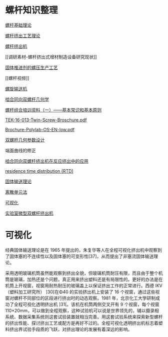 # 螺杆知识整理

[螺杆基础理论](%E8%9E%BA%E6%9D%86%E5%9F%BA%E7%A1%80%E7%90%86%E8%AE%BA/%E8%9E%BA%E6%9D%86%E5%9F%BA%E7%A1%80%E7%90%86%E8%AE%BA.md)

[螺杆挤出工艺理论](%E8%9E%BA%E6%9D%86%E6%8C%A4%E5%87%BA%E5%B7%A5%E8%89%BA%E7%90%86%E8%AE%BA/%E8%9E%BA%E6%9D%86%E6%8C%A4%E5%87%BA%E5%B7%A5%E8%89%BA%E7%90%86%E8%AE%BA.md)

[螺杆挤出机](%E8%9E%BA%E6%9D%86%E6%8C%A4%E5%87%BA%E6%9C%BA/%E8%9E%BA%E6%9D%86%E6%8C%A4%E5%87%BA%E6%9C%BA.md)

[[调研素材-螺杆挤出式增材制造设备研究现状]]

[固体推进剂的螺压生产工艺](%E5%9B%BA%E4%BD%93%E6%8E%A8%E8%BF%9B%E5%89%82%E7%9A%84%E8%9E%BA%E5%8E%8B%E7%94%9F%E4%BA%A7%E5%B7%A5%E8%89%BA/%E5%9B%BA%E4%BD%93%E6%8E%A8%E8%BF%9B%E5%89%82%E7%9A%84%E8%9E%BA%E5%8E%8B%E7%94%9F%E4%BA%A7%E5%B7%A5%E8%89%BA.md)

[[螺杆视频]]



[螺旋输送机](%E8%9E%BA%E6%97%8B%E8%BE%93%E9%80%81%E6%9C%BA/%E8%9E%BA%E6%97%8B%E8%BE%93%E9%80%81%E6%9C%BA.md)

[啮合同向双螺杆几何学](%E5%95%AE%E5%90%88%E5%90%8C%E5%90%91%E5%8F%8C%E8%9E%BA%E6%9D%86%E5%87%A0%E4%BD%95%E5%AD%A6/%E5%95%AE%E5%90%88%E5%90%8C%E5%90%91%E5%8F%8C%E8%9E%BA%E6%9D%86%E5%87%A0%E4%BD%95%E5%AD%A6.md)



[螺杆组合培训资料（一）——基本常识和基本原则](%E8%9E%BA%E6%9D%86%E7%BB%84%E5%90%88%E5%9F%B9%E8%AE%AD%E8%B5%84%E6%96%99%EF%BC%88%E4%B8%80%EF%BC%89%E2%80%94%E2%80%94%E5%9F%BA%E6%9C%AC%E5%B8%B8%E8%AF%86%E5%92%8C%E5%9F%BA%E6%9C%AC/%E8%9E%BA%E6%9D%86%E7%BB%84%E5%90%88%E5%9F%B9%E8%AE%AD%E8%B5%84%E6%96%99%EF%BC%88%E4%B8%80%EF%BC%89%E2%80%94%E2%80%94%E5%9F%BA%E6%9C%AC%E5%B8%B8%E8%AF%86%E5%92%8C%E5%9F%BA%E6%9C%AC.md)

[TEK-16-013-Twin-Screw-Broschure.pdf](200-专业知识/螺杆知识整理/file/TEK-16-013-Twin-Screw-Broschure.pdf)

[Brochure-Polylab-OS-EN-low.pdf](Brochure-Polylab-OS-EN-low.pdf)

[双螺杆几何参数设计](双螺杆几何参数设计.md)


端面曲线的修正

[啮合同向双螺杄挤出机在反应挤出中的应用](%E5%95%AE%E5%90%88%E5%90%8C%E5%90%91%E5%8F%8C%E8%9E%BA%E6%9D%84%E6%8C%A4%E5%87%BA%E6%9C%BA%E5%9C%A8%E5%8F%8D%E5%BA%94%E6%8C%A4%E5%87%BA%E4%B8%AD%E7%9A%84%E5%BA%94%E7%94%A8/%E5%95%AE%E5%90%88%E5%90%8C%E5%90%91%E5%8F%8C%E8%9E%BA%E6%9D%84%E6%8C%A4%E5%87%BA%E6%9C%BA%E5%9C%A8%E5%8F%8D%E5%BA%94%E6%8C%A4%E5%87%BA%E4%B8%AD%E7%9A%84%E5%BA%94%E7%94%A8.md)

[residence time distribution (RTD) ](residence%20time%20distribution%20(RTD).md)

[固体输送理论](%E5%9B%BA%E4%BD%93%E8%BE%93%E9%80%81%E7%90%86%E8%AE%BA/%E5%9B%BA%E4%BD%93%E8%BE%93%E9%80%81%E7%90%86%E8%AE%BA.md)



[离散单元法](%E7%A6%BB%E6%95%A3%E5%8D%95%E5%85%83%E6%B3%95/%E7%A6%BB%E6%95%A3%E5%8D%95%E5%85%83%E6%B3%95.md)

[可视化](%E5%8F%AF%E8%A7%86%E5%8C%96/%E5%8F%AF%E8%A7%86%E5%8C%96.md)



[实验室微型双螺杆挤出机](实验室微型双螺杆挤出机.md)



# 可视化

经典固体输送理论是在 1965 年提出的，朱复华等人在全程可视化挤出机中观察到了固体塞的不连续性以及固体塞的可变形性[37]，从而提出了非塞流固体输送理论。

采用透明玻璃机筒虽然能观察到挤出全貌，但玻璃机筒耐压有限，而且由于整个机筒是玻璃，加热还是个问题，真正用来挤出塑料还是有局限性的。更好的办法是在机筒上开视窗，视窗用耐热耐压的玻璃盖上以保证挤出工作的正常进行。西德 IKV（塑料加工研究所） ]30[在Φ40 的实验挤出机上安装了 16 个视窗，通过这些视窗对螺杆不同部位的区段进行挤出时的动态观察。1981 年，北京化工大学研制成功了全程可视化透明挤出机 ]31[。该机在机筒两侧交叉开有 9 个视窗，每个视窗 110×20mm，可以做到全程观察，这种试验机可以说是世界领先的，辅以摄录相系统、数据采集系统则这套试验装置就相当完善。用这套试验系统来探索新型螺杆的挤出性能、探讨挤出工艺或配方是再好不过的。全程可视化透明挤出机标志着塑料挤出界试验手段质的飞跃，对挤出理论的发展有着深远的影响。